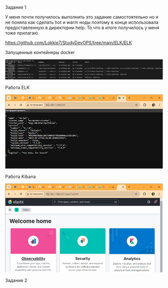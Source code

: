 Задание 1 

У меня почти получилось выполнить это задание самостоятельно но я не поняла как сделать hot и warm ноды поэтому в конце использовала предоставленную в директории help. То что в итоге получилось у меня тоже прилагаю.

https://github.com/Lokkie7/StudyDevOPS/tree/main/ELK/ELK

Запущенные контейнеры docker

![alt text](image.png)

Работа ELK

![alt text](image-1.png)

Работа Kibana

![alt text](image-2.png)

Задание 2

